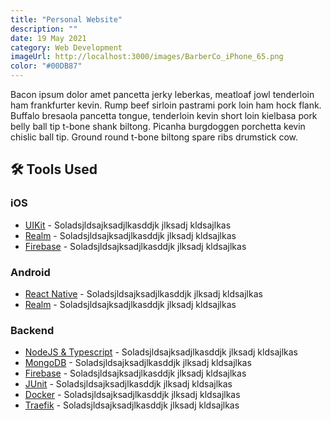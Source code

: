```yaml
---
title: "Personal Website"
description: ""
date: 19 May 2021
category: Web Development
imageUrl: http://localhost:3000/images/BarberCo_iPhone_65.png
color: "#00DB87"
---
```


Bacon ipsum dolor amet pancetta jerky leberkas, meatloaf jowl tenderloin ham frankfurter kevin. Rump beef sirloin pastrami pork loin ham hock flank. Buffalo bresaola pancetta tongue, tenderloin kevin short loin kielbasa pork belly ball tip t-bone shank biltong. Picanha burgdoggen porchetta kevin chislic ball tip. Ground round t-bone biltong spare ribs drumstick cow.

## 🛠 Tools Used

### iOS
- [UIKit](https://www.npmjs.com/package/realm) - Soladsjldsajksadjlkasddjk jlksadj kldsajlkas 
- [Realm](https://www.npmjs.com/package/realm) - Soladsjldsajksadjlkasddjk jlksadj kldsajlkas 
- [Firebase](https://www.npmjs.com/package/realm) - Soladsjldsajksadjlkasddjk jlksadj kldsajlkas 

### Android
- [React Native](https://www.npmjs.com/package/realm) - Soladsjldsajksadjlkasddjk jlksadj kldsajlkas 
- [Realm](https://www.npmjs.com/package/realm) - Soladsjldsajksadjlkasddjk jlksadj kldsajlkas 

### Backend
- [NodeJS & Typescript](https://www.npmjs.com/package/realm) - Soladsjldsajksadjlkasddjk jlksadj kldsajlkas 
- [MongoDB](https://www.npmjs.com/package/realm) - Soladsjldsajksadjlkasddjk jlksadj kldsajlkas 
- [Firebase](https://www.npmjs.com/package/realm) - Soladsjldsajksadjlkasddjk jlksadj kldsajlkas 
- [JUnit](https://www.npmjs.com/package/realm) - Soladsjldsajksadjlkasddjk jlksadj kldsajlkas 
- [Docker](https://www.npmjs.com/package/realm) - Soladsjldsajksadjlkasddjk jlksadj kldsajlkas 
- [Traefik](https://www.npmjs.com/package/realm) - Soladsjldsajksadjlkasddjk jlksadj kldsajlkas 

